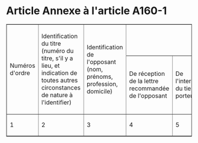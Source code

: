 # Article Annexe à l'article A160-1

<table align="center" cellspacing="0" cellpadding="0" border="1">
  <tbody>
    <tr>
      <td width="58" rowspan="2">

Numéros d'ordre

</td>
      <td rowspan="2" width="83">

Identification du titre (numéro du titre, s'il y a lieu, et indication de toutes autres circonstances de nature à
l'identifier)

</td>
      <td width="81" rowspan="2">

Identification de l'opposant (nom, prénoms, profession, domicile)

</td>
      <td width="366" colspan="5">
        <h1 align="center">
          <font size="1">Dates</font>
        </h1>
      </td>
    </tr>
    <tr>
      <td width="76">

De réception de la lettre recommandée de l'opposant

</td>
      <td width="83">

De l'intervention du tiers porteur

</td>
      <td width="75">

De l'avis donné à l'opposant et au souscripteur originaire

</td>
      <td width="69">

De la mainlevée de l'opposition

</td>
      <td width="64">

De la délivrance du duplicata

</td>
    </tr>
    <tr>
      <td width="58">

1

</td>
      <td width="83">

2

</td>
      <td width="81">

3

</td>
      <td width="76">

4

</td>
      <td width="83">

5

</td>
      <td width="75">

6

</td>
      <td width="69">

7

</td>
      <td width="64">

8

</td>
    </tr>
  </tbody>
</table>


